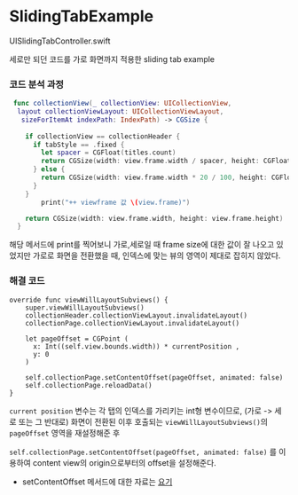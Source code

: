 # SlidingTabExample
UISlidingTabController.swift

세로만 되던 코드를 가로 화면까지 적용한 sliding tab example

### 코드 분석 과정 
``` swift
 func collectionView(_ collectionView: UICollectionView,
  layout collectionViewLayout: UICollectionViewLayout,
   sizeForItemAt indexPath: IndexPath) -> CGSize {
   
    if collectionView == collectionHeader {
      if tabStyle == .fixed {
        let spacer = CGFloat(titles.count)
        return CGSize(width: view.frame.width / spacer, height: CGFloat(heightHeader))
      } else {
        return CGSize(width: view.frame.width * 20 / 100, height: CGFloat(heightHeader))
      }
    }
		print("++ viewframe 값 \(view.frame)")

    return CGSize(width: view.frame.width, height: view.frame.height)
  }
```

해당 메서드에 print를 찍어보니 가로,세로일 때 frame size에 대한 값이 잘 나오고 있었지만 가로로 화면을 전환했을 때, 인덱스에 맞는 뷰의 영역이 제대로 잡히지 않았다. 







### 해결 코드

~~~
override func viewWillLayoutSubviews() {
    super.viewWillLayoutSubviews()
    collectionHeader.collectionViewLayout.invalidateLayout()
    collectionPage.collectionViewLayout.invalidateLayout()
    
    let pageOffset = CGPoint (
      x: Int((self.view.bounds.width)) * currentPosition ,
      y: 0
    )
    
    self.collectionPage.setContentOffset(pageOffset, animated: false)
    self.collectionPage.reloadData()
}
~~~
`current position` 변수는 각 탭의 인덱스를 가리키는 int형 변수이므로, (가로 -> 세로 또는 그 반대로) 화면이 전환된 이후 호출되는 `viewWillLayoutSubviews()`의 `pageOffset` 영역을 재설정해준 후

`self.collectionPage.setContentOffset(pageOffset, animated: false)`
를 이용하여 content view의 origin으로부터의 offset을 설정해준다. 



* setContentOffset 메서드에 대한 자료는 [ 요기 ](https://developer.apple.com/documentation/uikit/uiscrollview/1619400-setcontentoffset) 


 
 
   
